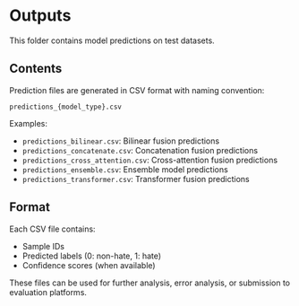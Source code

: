 # Outputs

This folder contains model predictions on test datasets.

## Contents

Prediction files are generated in CSV format with naming convention:
```
predictions_{model_type}.csv
```

Examples:
- `predictions_bilinear.csv`: Bilinear fusion predictions
- `predictions_concatenate.csv`: Concatenation fusion predictions  
- `predictions_cross_attention.csv`: Cross-attention fusion predictions
- `predictions_ensemble.csv`: Ensemble model predictions
- `predictions_transformer.csv`: Transformer fusion predictions

## Format

Each CSV file contains:
- Sample IDs
- Predicted labels (0: non-hate, 1: hate)
- Confidence scores (when available)

These files can be used for further analysis, error analysis, or submission to evaluation platforms.